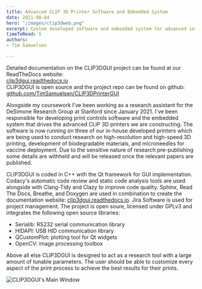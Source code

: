 ```yaml
---
title: Advanced CLIP 3D Printer Software and Embedded System
date: 2021-08-04
hero: "/images/clip3dweb.png"
excerpt: Custom developed software and embedded system for advanced in-house CLIP 3D printers at DeSimone Research Group. In use for research projects now and years to come.
timeToRead: 5
authors: 
- Tim Samuelsen

---
```

Detailed documentation on the CLIP3DGUI project can be found at our ReadTheDocs website:<br> 
[clip3dgui.readthedocs.io](https://clip3dgui.readthedocs.io/)<br>
CLIP3DGUI is open source and the project repo can be found on github: <br>
[github.com/TimSamuelsen/CLIP3DPrinterGUI](https://github.com/TimSamuelsen/CLIP3DPrinterGUI)

Alongside my coursework I've been working as a research assistant for the DeSimone Research Group at Stanford since January 2021. I've been responsible for developing print controls software and the embedded system that drives the advanced CLIP 3D printers we are constructing. The software is now running on three of our in-house developed printers which are being used to conduct research on high-resolution and high-speed 3D printing, development of biodegradable materials, and microneedles for vaccine deployment. Due to the sensitive nature of research pre-publishing some details are withheld and will be released once the relevant papers are published.

CLIP3DGUI is coded in C++ with the Qt framework for GUI implementation. Codacy's automatic code review and static code analysis tools are used alongside with Clang-Tidy and Clazy to improve code quality. Sphinx, Read The Docs, Breathe, and Doxygen are used in combination to create the documentation website: [clip3dgui.readthedocs.io](https://clip3dgui.readthedocs.io/). Jira Software is used for project management. The project is open soure, licensed under GPLv3 and integrates the following open source libraries:
* Serialib: RS232 serial communication library
* HIDAPI: USB HID communication library 
* QCustomPlot: plotting tool for Qt widgets
* OpenCV: image processing toolbox

Above all else CLIP3DGUI is designed to act as a research tool with a large amount of tunable parameters. The user should be able to customize every aspect of the print process to achieve the best results for their prints. 

![CLIP3DGUI's Main Window](/images/mainwindow.png)